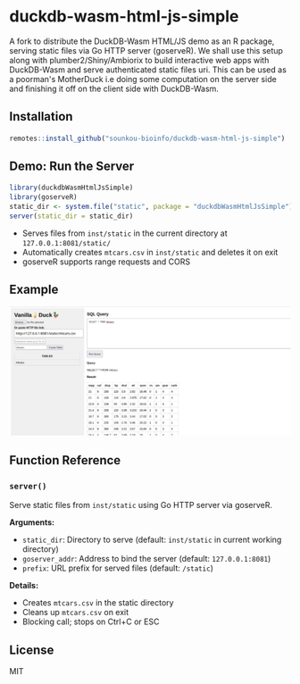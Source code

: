 # duckdb-wasm-html-js-simple

A fork to distribute the DuckDB-Wasm HTML/JS demo as an R package, serving static files via Go HTTP server (goserveR). We shall use this setup along with plumber2/Shiny/Ambiorix to build interactive web apps with DuckDB-Wasm and serve authenticated static files uri. This can be used as a poorman's MotherDuck i.e doing some computation on the server side and finishing it off on the client side with DuckDB-Wasm.

## Installation

```r
remotes::install_github("sounkou-bioinfo/duckdb-wasm-html-js-simple")
```

## Demo: Run the Server

```r
library(duckdbWasmHtmlJsSimple)
library(goserveR)
static_dir <- system.file("static", package = "duckdbWasmHtmlJsSimple")
server(static_dir = static_dir)
```

- Serves files from `inst/static` in the current directory at `127.0.0.1:8081/static/`
- Automatically creates `mtcars.csv` in `inst/static` and deletes it on exit
- goserveR supports range requests and CORS

## Example

![Screenshot](inst/static/mtcarsFomhttp.png)

## Function Reference

### `server()`

Serve static files from `inst/static` using Go HTTP server via goserveR.

**Arguments:**
- `static_dir`: Directory to serve (default: `inst/static` in current working directory)
- `goserver_addr`: Address to bind the server (default: `127.0.0.1:8081`)
- `prefix`: URL prefix for served files (default: `/static`)

**Details:**
- Creates `mtcars.csv` in the static directory
- Cleans up `mtcars.csv` on exit
- Blocking call; stops on Ctrl+C or ESC

## License
MIT
